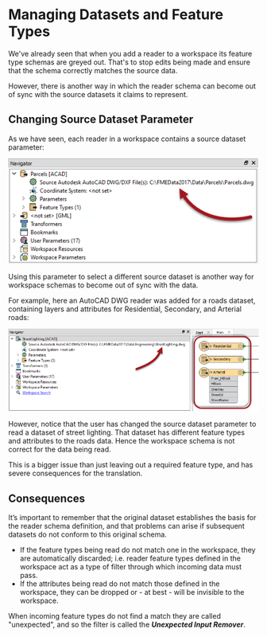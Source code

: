 # Managing Datasets and Feature Types #

We've already seen that when you add a reader to a workspace its feature type schemas are greyed out. That's to stop edits being made and ensure that the schema correctly matches the source data. 

However, there is another way in which the reader schema can become out of sync with the source datasets it claims to represent.


## Changing Source Dataset Parameter ##

As we have seen, each reader in a workspace contains a source dataset parameter:

![](./Images/Img4.018.ReaderDatasetParameter.png)

Using this parameter to select a different source dataset is another way for workspace schemas to become out of sync with the data.

For example, here an AutoCAD DWG reader was added for a roads dataset, containing layers and attributes for Residential, Secondary, and Arterial roads: 

![](./Images/Img4.037.ReaderFeatureTypeMismatch.png)

However, notice that the user has changed the source dataset parameter to read a dataset of street lighting. That dataset has different feature types and attributes to the roads data. Hence the workspace schema is not correct for the data being read.   

This is a bigger issue than just leaving out a required feature type, and has severe consequences for the translation.



## Consequences ##

It’s important to remember that the original dataset establishes the basis for the reader schema definition, and that problems can arise if subsequent datasets do not conform to this original schema.

- If the feature types being read do not match one in the workspace, they are automatically discarded; i.e. reader feature types defined in the workspace act as a type of filter through which incoming data must pass.
- If the attributes being read do not match those defined in the workspace, they can be dropped or - at best - will be invisible to the workspace.

When incoming feature types do not find a match they are called "unexpected", and so the filter is called the ***Unexpected Input Remover***.
